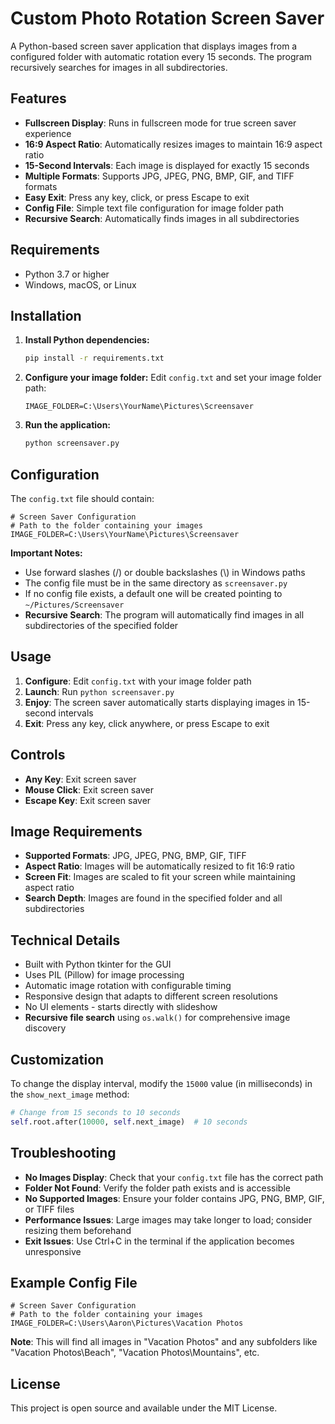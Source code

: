 # Custom Photo Rotation Screen Saver

A Python-based screen saver application that displays images from a configured folder with automatic rotation every 15 seconds. The program recursively searches for images in all subdirectories.

## Features

- **Fullscreen Display**: Runs in fullscreen mode for true screen saver experience
- **16:9 Aspect Ratio**: Automatically resizes images to maintain 16:9 aspect ratio
- **15-Second Intervals**: Each image is displayed for exactly 15 seconds
- **Multiple Formats**: Supports JPG, JPEG, PNG, BMP, GIF, and TIFF formats
- **Easy Exit**: Press any key, click, or press Escape to exit
- **Config File**: Simple text file configuration for image folder path
- **Recursive Search**: Automatically finds images in all subdirectories

## Requirements

- Python 3.7 or higher
- Windows, macOS, or Linux

## Installation

1. **Install Python dependencies:**
   ```bash
   pip install -r requirements.txt
   ```

2. **Configure your image folder:**
   Edit `config.txt` and set your image folder path:
   ```
   IMAGE_FOLDER=C:\Users\YourName\Pictures\Screensaver
   ```

3. **Run the application:**
   ```bash
   python screensaver.py
   ```

## Configuration

The `config.txt` file should contain:
```
# Screen Saver Configuration
# Path to the folder containing your images
IMAGE_FOLDER=C:\Users\YourName\Pictures\Screensaver
```

**Important Notes:**
- Use forward slashes (/) or double backslashes (\\) in Windows paths
- The config file must be in the same directory as `screensaver.py`
- If no config file exists, a default one will be created pointing to `~/Pictures/Screensaver`
- **Recursive Search**: The program will automatically find images in all subdirectories of the specified folder

## Usage

1. **Configure**: Edit `config.txt` with your image folder path
2. **Launch**: Run `python screensaver.py`
3. **Enjoy**: The screen saver automatically starts displaying images in 15-second intervals
4. **Exit**: Press any key, click anywhere, or press Escape to exit

## Controls

- **Any Key**: Exit screen saver
- **Mouse Click**: Exit screen saver  
- **Escape Key**: Exit screen saver

## Image Requirements

- **Supported Formats**: JPG, JPEG, PNG, BMP, GIF, TIFF
- **Aspect Ratio**: Images will be automatically resized to fit 16:9 ratio
- **Screen Fit**: Images are scaled to fit your screen while maintaining aspect ratio
- **Search Depth**: Images are found in the specified folder and all subdirectories

## Technical Details

- Built with Python tkinter for the GUI
- Uses PIL (Pillow) for image processing
- Automatic image rotation with configurable timing
- Responsive design that adapts to different screen resolutions
- No UI elements - starts directly with slideshow
- **Recursive file search** using `os.walk()` for comprehensive image discovery

## Customization

To change the display interval, modify the `15000` value (in milliseconds) in the `show_next_image` method:

```python
# Change from 15 seconds to 10 seconds
self.root.after(10000, self.next_image)  # 10 seconds
```

## Troubleshooting

- **No Images Display**: Check that your `config.txt` file has the correct path
- **Folder Not Found**: Verify the folder path exists and is accessible
- **No Supported Images**: Ensure your folder contains JPG, PNG, BMP, GIF, or TIFF files
- **Performance Issues**: Large images may take longer to load; consider resizing them beforehand
- **Exit Issues**: Use Ctrl+C in the terminal if the application becomes unresponsive

## Example Config File

```
# Screen Saver Configuration
# Path to the folder containing your images
IMAGE_FOLDER=C:\Users\Aaron\Pictures\Vacation Photos
```

**Note**: This will find all images in "Vacation Photos" and any subfolders like "Vacation Photos\Beach", "Vacation Photos\Mountains", etc.

## License

This project is open source and available under the MIT License.
